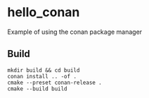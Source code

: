 # hello_conan

Example of using the conan package manager

## Build

```shell
mkdir build && cd build
conan install .. -of .
cmake --preset conan-release .
cmake --build build
```
